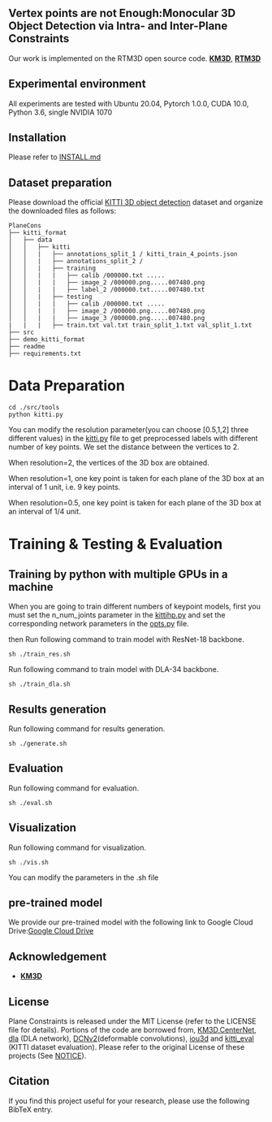 ## Vertex points are not Enough:Monocular 3D Object Detection via Intra- and Inter-Plane Constraints

Our work is implemented on the RTM3D open source code.
[**KM3D**](https://arxiv.org/abs/2009.00764), [**RTM3D**](https://arxiv.org/abs/2001.03343)


## Experimental environment 
All experiments are tested with Ubuntu 20.04, Pytorch 1.0.0, CUDA 10.0, Python 3.6, single NVIDIA 1070

## Installation
Please refer to [INSTALL.md](readme/INSTALL.md)

## Dataset preparation
Please download the official [KITTI 3D object detection](http://www.cvlibs.net/datasets/kitti/eval_object.php?obj_benchmark=3d) dataset and organize the downloaded files as follows: 
```
PlaneCons
├── kitti_format
│   ├── data
│   │   ├── kitti
│   │   |   ├── annotations_split_1 / kitti_train_4_points.json
│   │   |   ├── annotations_split_2 /
│   │   |   ├── training
│   │   |   |   ├── calib /000000.txt .....
│   │   |   |   ├── image_2 /000000.png.....007480.png
│   │   |   |   ├── label_2 /000000.txt.....007480.txt
│   │   |   ├── testing
│   │   |   |   ├── calib /000000.txt .....
│   │   |   |   ├── image_2 /000000.png.....007480.png
│   │   |   |   ├── image_3 /000000.png.....007480.png
|   |   |   ├── train.txt val.txt train_split_1.txt val_split_1.txt 
├── src
├── demo_kitti_format
├── readme
├── requirements.txt
```
# Data Preparation
   ~~~
   cd ./src/tools
   python kitti.py
   ~~~
You can modify the resolution parameter(you can choose [0.5,1,2] three different values) in the [kitti.py](src/tools/kitti.py) file to get preprocessed labels with different number of key points. 
We set the distance between the vertices to 2.

When resolution=2, the vertices of the 3D box are obtained.

When resolution=1, one key point is taken for each plane of the 3D box at an interval of 1 unit, i.e. 9 key points.
 
When resolution=0.5, one key point is taken for each plane of the 3D box at an interval of 1/4 unit.

# Training & Testing & Evaluation
## Training by python with multiple GPUs in a machine
When you  are going to train different numbers of keypoint models, first you must set the n_num_joints parameter in the [kittihp.py](src/lib/datasets/dataset/kittihp.py) and set the corresponding network parameters in the [opts.py](src/lib/opts.py) file.

then
Run following command to train model with ResNet-18 backbone.
   ~~~
   sh ./train_res.sh
   ~~~
Run following command to train model with DLA-34 backbone.
   ~~~
   sh ./train_dla.sh
   ~~~

## Results generation
Run following command for results generation.
   ~~~
   sh ./generate.sh
   ~~~

## Evaluation
Run following command for evaluation.
   ~~~
   sh ./eval.sh
   ~~~

## Visualization
Run following command for visualization.
   ~~~
   sh ./vis.sh
   ~~~

You can modify the parameters in the .sh file

## pre-trained model
We provide our pre-trained model with the following link to Google Cloud Drive:[Google Cloud Drive](https://drive.google.com/file/d/1Y6dDGk5jp4cuUPF-oE2UiWUztuo1ggqk/view?usp=sharing)

## Acknowledgement
- [**KM3D**](https://github.com/Banconxuan/RTM3D)
## License

Plane Constraints is released under the MIT License (refer to the LICENSE file for details).
Portions of the code are borrowed from, [KM3D](https://github.com/Banconxuan/RTM3D),[CenterNet](https://github.com/xingyizhou/CenterNet), [dla](https://github.com/ucbdrive/dla) (DLA network), [DCNv2](https://github.com/CharlesShang/DCNv2)(deformable convolutions), [iou3d](https://github.com/sshaoshuai/PointRCNN) and [kitti_eval](https://github.com/prclibo/kitti_eval) (KITTI dataset evaluation). Please refer to the original License of these projects (See [NOTICE](NOTICE)).
## Citation

If you find this project useful for your research, please use the following BibTeX entry.

    
